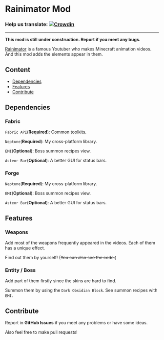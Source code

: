 # Rainimator Mod

### Help us translate: [![Crowdin](https://badges.crowdin.net/rainimatormod/localized.svg)](https://crowdin.com/project/rainimatormod)

---
**This mod is still under construction. Report if you meet any bugs.**

[Rainimator](https://www.youtube.com/@Rainimator) is a famous Youtuber who makes Minecraft animation videos.
And this mod adds the elements appear in them.

## Content

- [Dependencies](#Dependencies)
- [Features](#Features)
- [Contribute](#Contribute)

## Dependencies

### Fabric

`Fabric API`(**Required**): Common toolkits.

`Neptune`(**Required**): My cross-platform library.

`EMI`(**Optional**): Boss summon recipes view.

`Asteor Bar`(**Optional**): A better GUI for status bars.

### Forge

`Neptune`(**Required**): My cross-platform library.

`EMI`(**Optional**): Boss summon recipes view.

`Asteor Bar`(**Optional**): A better GUI for status bars.

## Features

### Weapons

Add most of the weapons frequently appeared in the videos.
Each of them has a unique effect.

Find out them by yourself! (~~You can also see the code.~~)

### Entity / Boss

Add part of them firstly since the skins are hard to find.

Summon them by using the `Dark Obsidian Block`.
See summon recipes with `EMI`.

## Contribute

Report in **GitHub Issues** if you meet any problems or have some ideas.

Also feel free to make pull requests!